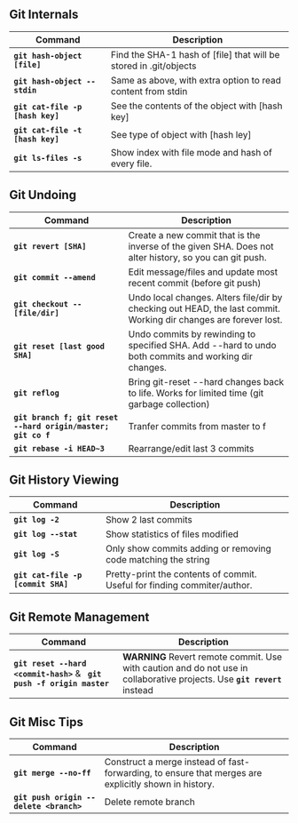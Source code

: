 ## Git Internals

Command | Description
------- | -----------
**`git hash-object [file]`** | Find the SHA-1 hash of [file] that will be stored in .git/objects
**`git hash-object --stdin`** | Same as above, with extra option to read content from stdin
**`git cat-file -p [hash key]`** | See the contents of the object with [hash key]
**`git cat-file -t [hash key]`** | See type of object with [hash ley]
**`git ls-files -s`** | Show index with file mode and hash of every file.

## Git Undoing

Command | Description
------- | -----------
**`git revert [SHA]`** | Create a new commit that is the inverse of the given SHA. Does not alter history, so you can git push.
**`git commit --amend`** | Edit message/files and update most recent commit (before git push)
**`git checkout -- [file/dir]`** | Undo local changes. Alters file/dir by checking out HEAD, the last commit. Working dir changes are forever lost.
**`git reset [last good SHA]`** | Undo commits by rewinding to specified SHA. Add --hard to undo both commits and working dir changes.
**`git reflog`** | Bring git-reset --hard changes back to life. Works for limited time (git garbage collection)
**`git branch f; git reset --hard origin/master; git co f`** | Tranfer commits from master to f
**`git rebase -i HEAD~3`** | Rearrange/edit last 3 commits

## Git History Viewing

Command | Description
------- | -----------
**`git log -2`** | Show 2 last commits
**`git log --stat`** | Show statistics of files modified
**`git log -S`** | Only show commits adding or removing code matching the string
**`git cat-file -p [commit SHA]`** | Pretty-print the contents of commit. Useful for finding commiter/author.

## Git Remote Management

Command | Description
------- | -----------
**`git reset --hard <commit-hash>`** & **` git push -f origin master`** | **WARNING** Revert remote commit. Use with caution and do not use in collaborative projects. Use **`git revert`** instead

## Git Misc Tips

Command | Description
------- | -----------
**`git merge --no-ff`** | Construct a merge instead of fast-forwarding, to ensure that merges are explicitly shown in history.
**`git push origin --delete <branch>`** | Delete remote branch
